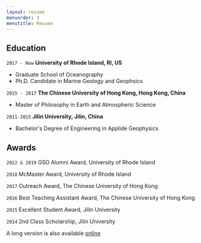 ```yaml
---
layout: resume
menuorder: 3
menutitle: Resume
---
```


## Education

`2017 - Now`
__University of Rhode Island, RI, US__
- Graduate School of Oceanography
- Ph.D. Candidate in Marine Geology and Geophsics

`2015 - 2017`
__The Chinese University of Hong Kong, Hong Kong, China__
- Master of Philosophy in Earth and Atmospheric Science

`2011-2015`
__Jilin University, Jilin, China__
- Bachelor's Degree of Engineering in Applide Geophysics

## Awards
`2022 & 2019`
GSO Alumni Award, University of Rhode Island

`2018`
McMaster Award, University of Rhode Island

`2017`
Outreach Award, The Chinese University of Hong Kong

`2016`
Best Teaching Assistant Award, The Chinese University of Hong Kong

`2015`
Excellent Student Award, Jilin University

`2014`
2nd Class Scholarship, Jilin University


A long version is also available [online](https://github.com/bing-he/bing-he.github.io/blob/main/my_pictures/Bing%20He_Resume.pdf)
 
<!-- ### Journals

`1994`
Article Title, Journal Title

`1994`
Article Title, Journal Title

### Books

`1994`
Book Title, Journal Title

`1994`
Book Title, Journal Title


## Presentations

`1994`
Presentation Title, Conference, <a href="https://MyWebsite.tld/presentation1">Link to Presentation</a>


## Occupation

`Current`
__Current Job Title__, Current Employer 

- Task
- Task

`1994-1996`
__Current Job Title__, Current Employer 

- Task
- Task-->

<!-- ### Footer

Last updated: May 2013 -->


